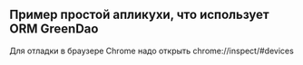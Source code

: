 ## Пример простой апликухи, что использует ORM GreenDao


Для отладки в браузере Chrome надо открыть chrome://inspect/#devices
